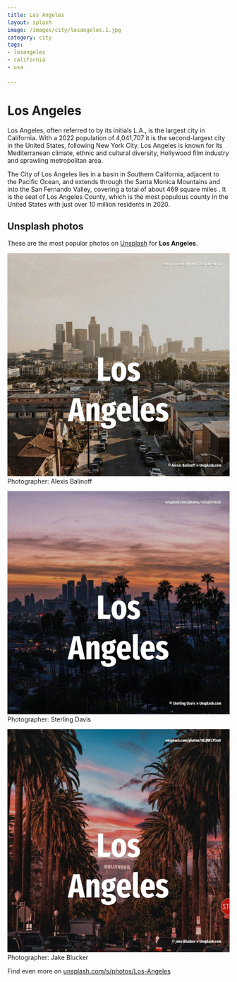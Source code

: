 ```yaml
---
title: Los Angeles
layout: splash
image: /images/city/losangeles.1.jpg
category: city
tags:
- losangeles
- california
- usa

---
```

# Los Angeles

Los Angeles, often referred to by its initials L.A., is the largest city in California.
With a 2022 population of 4,041,707  it is the second-largest city in the United States, following 
New York City.
Los Angeles is known for its Mediterranean climate, ethnic and cultural diversity, Hollywood film 
industry and sprawling metropolitan area.

The City of Los Angeles lies in a basin in Southern California, adjacent to the Pacific Ocean, and 
extends through the Santa Monica Mountains and into the San Fernando Valley, covering a total of 
about 469 square miles .
It is the seat of Los Angeles County, which is the most populous county in the United States with 
just over 10 million residents in 2020.

 
## Unsplash photos
These are the most popular photos on [Unsplash](https://unsplash.com) for **Los Angeles**.
 
![Los Angeles](/images/city/losangeles.1.jpg)
Photographer:  Alexis Balinoff
 
![Los Angeles](/images/city/losangeles.2.jpg)
Photographer:  Sterling Davis
 
![Los Angeles](/images/city/losangeles.3.jpg)
Photographer:  Jake Blucker
 
Find even more on [unsplash.com/s/photos/Los-Angeles](https://unsplash.com/s/photos/Los-Angeles)
 
